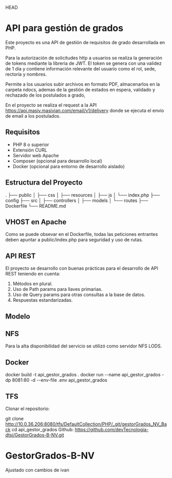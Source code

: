 HEAD
# API para gestión de grados

Este proyecto es una API de gestión de requisitos de grado desarrollada en PHP. 

Para la autorización de solicitudes http a usuarios se realiza la generación de tokens mediante la libreria de JWT. El token se genera con una validez de 1 día y contiene información relevante del usuario como el rol, sede, rectoría y nombres.

Permite a los usuarios subir archivos en formato PDF, almacenarlos en la carpeta ndocs, ademas de la gestión de estados en espera, validado y rechazado de los postulados a grado, 

En el proyecto se realiza el request a la API https://api.masiv.masivian.com/email/v1/delivery donde se ejecuta el envio de email a los postulados.


## Requisitos

- PHP 8 o superior
- Extensión CURL
- Servidor web Apache
- Composer (opcional para desarrollo local)
- Docker (opcional para entorno de desarrollo aislado)

## Estructura del Proyecto
.
├── public
│ ├── css
│ ├── resources
│ ├── js
│ └── index.php
├── config
├── src
│ ├── controllers
│ ├── models
│ └── routes
├── Dockerfile
└── README.md

## VHOST en Apache

Como se puede obsevar en el Dockerfile, todas las peticiones entrantes deben apuntar a public/index.php para seguridad y uso de rutas.

## API REST

El proyecto se desarrollo con buenas prácticas para el desarrollo de API REST teniendo en cuenta:
1. Métodos en plural.
2. Uso de Path params para llaves primarias.
3. Uso de Query params para otras consultas a la base de datos.
4. Respuestas estandarizadas.

## Modelo

## NFS
Para la alta disponibilidad del servicio se utilizó como servidor NFS LODS.

## Docker

docker build -t api_gestor_grados .
docker run --name api_gestor_grados -dp 8081:80 -d --env-file .env api_gestor_grados

## TFS

Clonar el repositorio:


git clone http://10.0.36.206:8080/tfs/DefaultCollection/PHP/_git/gestorGrados_NV_Back
cd api_gestor_grados
Github: https://github.com/devTecnologia-dtsi/GestorGrados-B-NV.git

# GestorGrados-B-NV
Ajustado con cambios de ivan

